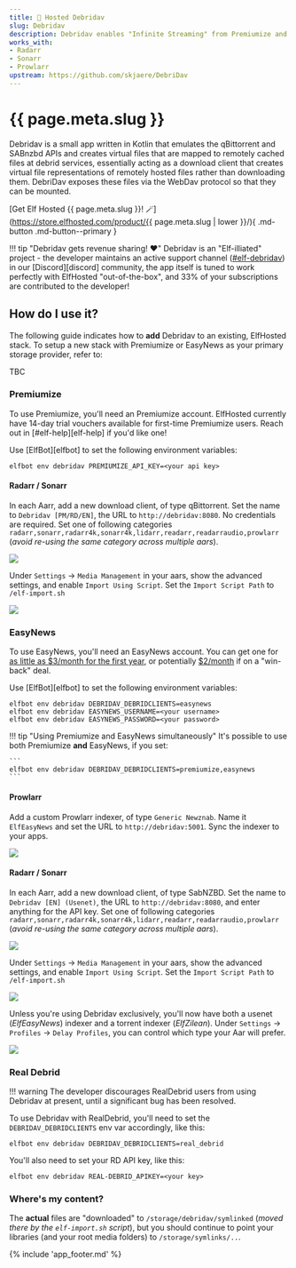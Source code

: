 ```yaml
---
title: 🧝 Hosted Debridav
slug: Debridav
description: Debridav enables "Infinite Streaming" from Premiumize and EasyNews accounts, similar to how Zurg works for RealDebrid
works_with:
- Radarr
- Sonarr
- Prowlarr
upstream: https://github.com/skjaere/DebriDav
---
```


# {{ page.meta.slug }}

Debridav is a small app written in Kotlin that emulates the qBittorrent and SABnzbd APIs and creates virtual files that are mapped to remotely cached files at debrid services, essentially acting as a download client that creates virtual file representations of remotely hosted files rather than downloading them. DebriDav exposes these files via the WebDav protocol so that they can be mounted.

[Get Elf Hosted {{ page.meta.slug }}! :magic_wand:](https://store.elfhosted.com/product/{{ page.meta.slug | lower }}/){ .md-button .md-button--primary }

!!! tip "Debridav gets revenue sharing! :heart:"
    Debridav is an "Elf-illiated" project - the developer maintains an active support channel ([#elf-debridav](https://discord.com/channels/396055506072109067/1327038603389567068)) in our [Discord][discord] community, the app itself is tuned to work perfectly with ElfHosted "out-of-the-box", and 33% of your subscriptions are contributed to the developer!

## How do I use it?

The following guide indicates how to **add** Debridav to an existing, ElfHosted stack. To setup a new stack with Premiumize or EasyNews as your primary storage provider, refer to:

TBC

### Premiumize

To use Premiumize, you'll need an Premiumize account. ElfHosted currently have 14-day trial vouchers available for first-time Premiumize users. Reach out in [#elf-help][elf-help] if you'd like one!

Use [ElfBot][elfbot] to set the following environment variables:

```
elfbot env debridav PREMIUMIZE_API_KEY=<your api key>
```

#### Radarr / Sonarr

In each Aarr, add a new download client, of type qBittorrent. Set the name to `Debridav [PM/RD/EN]`, the URL to `http://debridav:8080`. No credentials are required. Set one of following categories `radarr,sonarr,radarr4k,sonarr4k,lidarr,readarr,readarraudio,prowlarr` (*avoid re-using the same category across multiple aars*).


![](/images/debridav-setup-3.png)

Under `Settings` -> `Media Management` in your aars, show the advanced settings, and enable `Import Using Script`. Set the `Import Script Path` to `/elf-import.sh`

![](/images/debridav-setup-4.png)

### EasyNews

To use EasyNews, you'll need an EasyNews account. You can get one for [as little as \$3/month for the first year](https://signup.easynews.com/checkout/deal-for-you-e1/), or potentially [$2/month](https://signup.easynews.com/checkout/winback-deal-ae/) if on a "win-back" deal.

Use [ElfBot][elfbot] to set the following environment variables:

```
elfbot env debridav DEBRIDAV_DEBRIDCLIENTS=easynews
elfbot env debridav EASYNEWS_USERNAME=<your username>
elfbot env debridav EASYNEWS_PASSWORD=<your password>
```

!!! tip "Using Premiumize and EasyNews simultaneously"
    It's possible to use both Premiumize **and** EasyNews, if you set:

    ```
    elfbot env debridav DEBRIDAV_DEBRIDCLIENTS=premiumize,easynews
    ```

#### Prowlarr

Add a custom Prowlarr indexer, of type `Generic Newznab`. Name it `ElfEasyNews` and set the URL to `http://debridav:5001`. Sync the indexer to your apps.

![](/images/debridav-setup-1.png)

#### Radarr / Sonarr

In each Aarr, add a new download client, of type SabNZBD. Set the name to `Debridav [EN] (Usenet)`, the URL to `http://debridav:8080`, and enter anything for the API key. Set one of following categories `radarr,sonarr,radarr4k,sonarr4k,lidarr,readarr,readarraudio,prowlarr` (*avoid re-using the same category across multiple aars*).

![](/images/debridav-setup-2.png)

Under `Settings` -> `Media Management` in your aars, show the advanced settings, and enable `Import Using Script`. Set the `Import Script Path` to `/elf-import.sh`

![](/images/debridav-setup-4.png)

Unless you're using Debridav exclusively, you'll now have both a usenet (*ElfEasyNews*) indexer and a torrent indexer (*ElfZilean*). Under `Settings` -> `Profiles` -> `Delay Profiles`, you can control which type your Aar will prefer.

![](/images/debridav-setup-5.png)

### Real Debrid

!!! warning
    The developer discourages RealDebrid users from using Debridav at present, until a significant bug has been resolved.

To use Debridav with RealDebrid, you'll need to set the `DEBRIDAV_DEBRIDCLIENTS` env var accordingly, like this:

```
elfbot env debridav DEBRIDAV_DEBRIDCLIENTS=real_debrid
```

You'll also need to set your RD API key, like this:

```
elfbot env debridav REAL-DEBRID_APIKEY=<your key>
```

### Where's my content?

The **actual** files are "downloaded" to `/storage/debridav/symlinked` (*moved there by the `elf-import.sh` script*), but you should continue to point your libraries (and your root media folders) to `/storage/symlinks/..`. 

{% include 'app_footer.md' %}